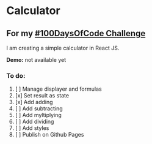 # Calculator

## For my [#100DaysOfCode Challenge](https://github.com/izabelka/100-days-of-code)


I am creating a simple calculator in React JS.

**Demo:** not available yet

### To do:
1. [ ] Manage displayer and formulas
2. [x] Set result as state
3. [x] Add adding
3. [ ] Add subtracting
3. [ ] Add myltiplying
3. [ ] Add dividing
4. [ ] Add styles
5. [ ] Publish on Github Pages 